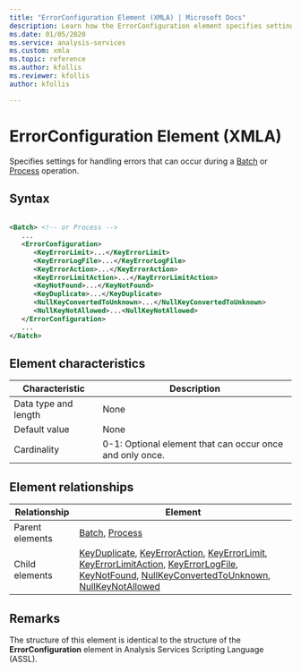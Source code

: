 ```yaml
---
title: "ErrorConfiguration Element (XMLA) | Microsoft Docs"
description: Learn how the ErrorConfiguration element specifies settings for handling errors that can occur during a Batch or Process operation.
ms.date: 01/05/2020
ms.service: analysis-services
ms.custom: xmla
ms.topic: reference
ms.author: kfollis
ms.reviewer: kfollis
author: kfollis

---
```

# ErrorConfiguration Element (XMLA)

  Specifies settings for handling errors that can occur during a [Batch](../xml-elements-commands/batch-element-xmla.md) or [Process](../xml-elements-commands/process-element-xmla.md) operation.  
  
## Syntax  
  
```xml  
  
<Batch> <!-- or Process -->  
   ...  
   <ErrorConfiguration>  
      <KeyErrorLimit>...</KeyErrorLimit>  
      <KeyErrorLogFile>...</KeyErrorLogFile>  
      <KeyErrorAction>...</KeyErrorAction>  
      <KeyErrorLimitAction>...</KeyErrorLimitAction>  
      <KeyNotFound>...</KeyNotFound>  
      <KeyDuplicate>...</KeyDuplicate>  
      <NullKeyConvertedToUnknown>...</NullKeyConvertedToUnknown>  
      <NullKeyNotAllowed>...<NullKeyNotAllowed>  
   </ErrorConfiguration>  
   ...  
</Batch>  
```  
  
## Element characteristics  
  
|Characteristic|Description|  
|--------------------|-----------------|  
|Data type and length|None|  
|Default value|None|  
|Cardinality|0-1: Optional element that can occur once and only once.|  
  
## Element relationships  
  
|Relationship|Element|  
|------------------|-------------|  
|Parent elements|[Batch](../xml-elements-commands/batch-element-xmla.md), [Process](../xml-elements-commands/process-element-xmla.md)|  
|Child elements|[KeyDuplicate](../../assl/properties/keyduplicate-element-assl.md), [KeyErrorAction](../../assl/properties/keyerroraction-element-assl.md), [KeyErrorLimit](../../assl/properties/keyerrorlimit-element-assl.md), [KeyErrorLimitAction](../../assl/properties/keyerrorlimitaction-element-assl.md), [KeyErrorLogFile](../../assl/properties/keyerrorlogfile-element-assl.md), [KeyNotFound](../../assl/properties/keynotfound-element-assl.md), [NullKeyConvertedToUnknown](../../assl/properties/nullkeyconvertedtounknown-element-assl.md), [NullKeyNotAllowed](../../assl/properties/nullkeynotallowed-element-assl.md)|  
  
## Remarks  
 The structure of this element is identical to the structure of the **ErrorConfiguration** element in Analysis Services Scripting Language (ASSL).